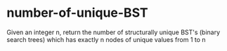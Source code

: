 # number-of-unique-BST
Given an integer n, return the number of structurally unique BST's (binary search trees) which has exactly n nodes of unique values from 1 to n
